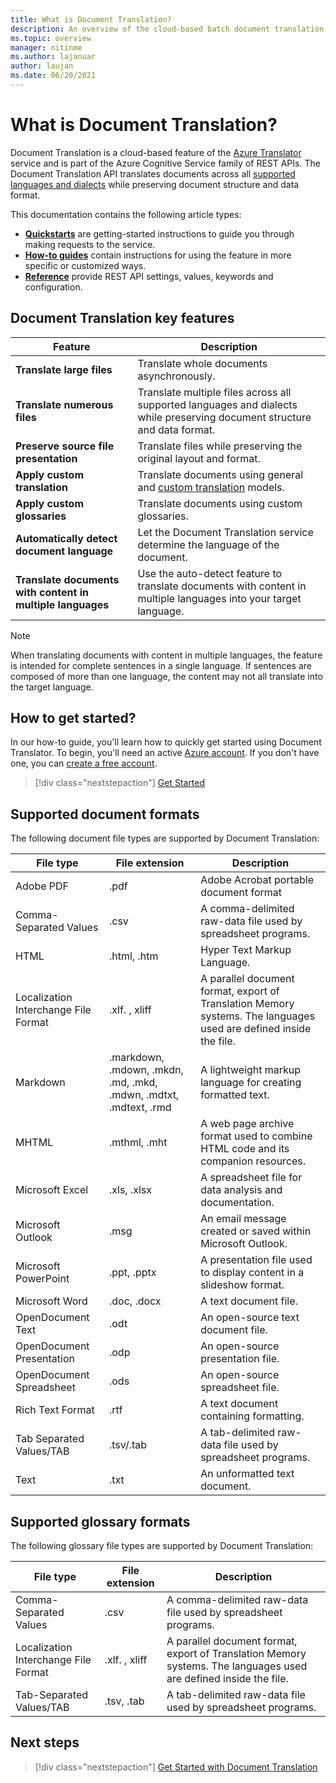```yaml
---
title: What is Document Translation?
description: An overview of the cloud-based batch document translation service and process.
ms.topic: overview
manager: nitinme
ms.author: lajanuar
author: laujan
ms.date: 06/20/2021
---
```

# What is Document Translation?

Document Translation is a cloud-based feature of the [Azure Translator](../translator-info-overview.md) service and is part of the Azure Cognitive Service family of REST APIs. The Document Translation API translates documents across all [supported languages and dialects](../../language-support.md) while preserving document structure and data format. 

This documentation contains the following article types:  

* [**Quickstarts**](get-started-with-document-translation.md) are getting-started instructions to guide you through making requests to the service.
* [**How-to guides**](create-sas-tokens.md) contain instructions for using the feature in more specific or customized ways. 
* [**Reference**](reference/rest-api-guide.md) provide REST API settings, values, keywords and configuration.

## Document Translation key features

| Feature | Description |
| ---------| -------------|
| **Translate large files**| Translate whole documents asynchronously.|
|**Translate numerous files**|Translate multiple files across all supported languages and dialects while preserving document structure and data format.|
|**Preserve source file presentation**| Translate files while preserving the original layout and format.|
|**Apply custom translation**| Translate documents using general and [custom translation](../customization.md#custom-translator) models.|
|**Apply custom glossaries**|Translate documents using custom glossaries.|
|**Automatically detect document language**|Let the Document Translation service determine the language of the document.|
|**Translate documents with content in multiple languages**|Use the auto-detect feature to translate documents with content in multiple languages into your target language.|

> [!NOTE]
> When translating documents with content in multiple languages, the feature is intended for complete sentences in a single language. If sentences are composed of more than one language, the content may not all translate into the target language.
> 
## How to get started?

In our how-to guide, you'll learn how to quickly get started using Document Translator. To begin, you'll need an active [Azure account](https://azure.microsoft.com/free/cognitive-services/).  If you don't have one, you can [create a free account](https://azure.microsoft.com/free).

> [!div class="nextstepaction"]
> [Get Started](get-started-with-document-translation.md)

## Supported document formats

The following document file types are supported by Document Translation:

| File type| File extension|Description|
|---|---|--|
|Adobe PDF|.pdf|Adobe Acrobat portable document format|
|Comma-Separated Values |.csv| A comma-delimited raw-data file used by spreadsheet programs.|
|HTML|.html, .htm|Hyper Text Markup Language.|
|Localization Interchange File Format|.xlf. , xliff| A parallel document format, export of Translation Memory systems. The languages used are defined inside the file.|
|Markdown| .markdown, .mdown, .mkdn, .md, .mkd, .mdwn, .mdtxt, .mdtext, .rmd| A lightweight markup language for creating formatted text.|
|MHTML|.mthml, .mht| A web page archive format used to combine HTML code and its companion resources.|
|Microsoft Excel|.xls, .xlsx|A spreadsheet file for data analysis and documentation.|
|Microsoft Outlook|.msg|An email message created or saved within Microsoft Outlook.|
|Microsoft PowerPoint|.ppt, .pptx| A presentation file used to display content in a slideshow format.|
|Microsoft Word|.doc, .docx| A text document file.|
|OpenDocument Text|.odt|An open-source text document file.|
|OpenDocument Presentation|.odp|An open-source presentation file.|
|OpenDocument Spreadsheet|.ods|An open-source spreadsheet file.|
|Rich Text Format|.rtf|A text document containing formatting.|
|Tab Separated Values/TAB|.tsv/.tab| A tab-delimited raw-data file used by spreadsheet programs.|
|Text|.txt| An unformatted text document.|

## Supported glossary formats

The following glossary file types are supported by Document Translation:

| File type| File extension|Description|
|---|---|--|
|Comma-Separated Values| .csv |A comma-delimited raw-data file used by spreadsheet programs.|
|Localization Interchange File Format|.xlf. , xliff| A parallel document format, export of Translation Memory systems. The languages used are defined inside the file.|
|Tab-Separated Values/TAB|.tsv, .tab| A tab-delimited raw-data file used by spreadsheet programs.|

## Next steps

> [!div class="nextstepaction"]
> [Get Started with Document Translation](get-started-with-document-translation.md)
